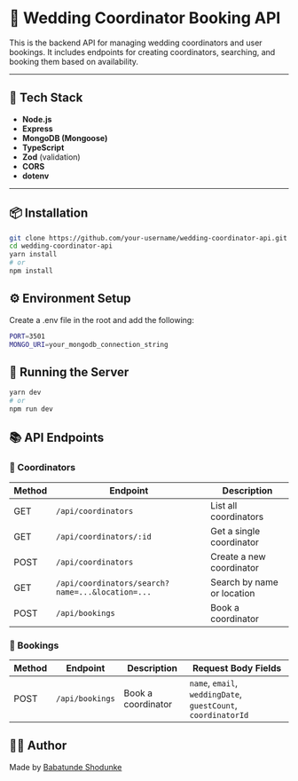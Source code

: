 # 💍 Wedding Coordinator Booking API

This is the backend API for managing wedding coordinators and user bookings. It includes endpoints for creating coordinators, searching, and booking them based on availability.

---

## 🚀 Tech Stack

- **Node.js**
- **Express**
- **MongoDB (Mongoose)**
- **TypeScript**
- **Zod** (validation)
- **CORS**
- **dotenv**

---

## 📦 Installation

```bash
git clone https://github.com/your-username/wedding-coordinator-api.git
cd wedding-coordinator-api
yarn install
# or
npm install
```

## ⚙️ Environment Setup

Create a .env file in the root and add the following:

```bash
PORT=3501
MONGO_URI=your_mongodb_connection_string
```

## 🧪 Running the Server

```bash
yarn dev
# or
npm run dev
```

## 📚 API Endpoints

### 📘 Coordinators

| Method | Endpoint                                         | Description                |
| ------ | ------------------------------------------------ | -------------------------- |
| GET    | `/api/coordinators`                              | List all coordinators      |
| GET    | `/api/coordinators/:id`                          | Get a single coordinator   |
| POST   | `/api/coordinators`                              | Create a new coordinator   |
| GET    | `/api/coordinators/search?name=...&location=...` | Search by name or location |
| POST   | `/api/bookings`                                  | Book a coordinator         |

### 📆 Bookings

| Method | Endpoint        | Description        | Request Body Fields                                           |
| ------ | --------------- | ------------------ | ------------------------------------------------------------- |
| POST   | `/api/bookings` | Book a coordinator | `name`, `email`, `weddingDate`, `guestCount`, `coordinatorId` |

## 🧑‍💻 Author

Made by [Babatunde Shodunke](https://github.com/babszzz)
